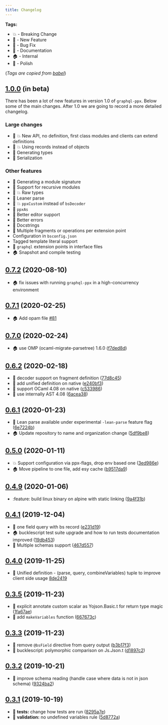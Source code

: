 ```yaml
---
title: Changelog
---
```


**Tags:**

- :boom: - Breaking Change
- :rocket: - New Feature
- :bug: - Bug Fix
- :memo: - Documentation
- :house: - Internal
- :nail_care: - Polish

(_Tags are copied from
[babel](https://github.com/babel/babel/blob/master/CHANGELOG.md)_)

## [1.0.0](https://github.com/reasonml-community/graphql_ppx/compare/legacy...master) (in beta)

There has been a lot of new features in version 1.0 of `graphql-ppx`. Below some
of the main changes. After 1.0 we are going to record a more detailed changelog.

### Large changes

- :rocket: :boom: New API, no definition, first class modules and clients can
  extend definitions
- :rocket: :boom: Using records instead of objects
- :rocket: Generating types
- :rocket: Serialization

### Other features

- :rocket: Generating a module signature
- :rocket: Support for recursive modules
- :rocket: :boom: Raw types
- :rocket: Leaner parse
- :rocket: :boom: `ppxCustom` instead of `bsDecoder`
- :rocket: `ppxAs`
- :rocket: Better editor support
- :rocket: Better errors
- :rocket: Docstrings
- :rocket: Multiple fragments or operations per extension point
- Configuration in `bsconfig.json`
- Tagged template literal support
- :rocket: `graphql` extension points in interface files
- :house: Snapshot and compile testing

## [0.7.2](https://github.com/reasonml-community/graphql_ppx/compare/v0.7.2...v0.7.0) (2020-08-10)

- :house: fix issues with running `graphql-ppx` in a high-concurrency
  environment

## [0.7.1](https://github.com/reasonml-community/graphql_ppx/compare/v0.7.0...v0.7.1) (2020-02-25)

- :house: Add opam file
  [#81](https://github.com/reasonml-community/graphql-ppx/pull/81)

## [0.7.0](https://github.com/reasonml-community/graphql_ppx/compare/v0.6.4...v0.7.0) (2020-02-24)

- :house: use OMP (ocaml-migrate-parsetree) 1.6.0
  ([f7ded8d](https://github.com/reasonml-community/graphql_ppx/commit/f7ded8d2c44bfb53e7308dbcd1c54fa2d1fff7e4))

## [0.6.2](https://github.com/reasonml-community/graphql_ppx/compare/v0.6.1...v0.6.2) (2020-02-18)

- :rocket: decoder support on fragment definition
  ([77d8c45](https://github.com/reasonml-community/graphql_ppx/commit/77d8c452f4aa482585967dd8a33d6ebb262f6e37))
- :rocket: add unified definition on native
  ([e240bf3](https://github.com/reasonml-community/graphql_ppx/commit/e240bf3e58b4d14d663cf83d5bb51b40022ba49d))
- :nail_care: support OCaml 4.08 on native
  ([c533986](https://github.com/reasonml-community/graphql_ppx/commit/c5339868021aa3235e390fc282e5c9d6927cecf3))
- :nail_care: use internally AST 4.08
  ([6acea38](https://github.com/reasonml-community/graphql_ppx/commit/6acea380923c5a698ae151aee93d7f87bea91915))

## [0.6.1](https://github.com/reasonml-community/graphql_ppx/compare/v0.5.0...v0.6.1) (2020-01-23)

- :rocket: Lean parse available under experimental `-lean-parse` feature flag
  ([6e7224b](https://github.com/reasonml-community/graphql_ppx/commit/6e7224ba9789bc67a68aa9566e295eff70855dd0))
- :house: Update repository to name and organization change
  ([5df9be8](https://github.com/reasonml-community/graphql_ppx/commit/5df9be88ef5bd7be77df551265834cb1bc31a011))

## [0.5.0](https://github.com/reasonml-community/graphql_ppx/compare/v0.4.9...v0.5.0) (2020-01-11)

- :boom: Support configuration via ppx-flags, drop env based one
  ([3ed986e](https://github.com/reasonml-community/graphql_ppx/commit/3ed986e7cf020e751ce93a46896f45c33e52c860))
- :house: Move pipeline to one file, add esy cache
  ([b9517da9](https://github.com/reasonml-community/graphql_ppx/commit/b9517da9d74e8e90b83808b6dfcc520f97fca7ea))

## [0.4.9](https://github.com/reasonml-community/graphql_ppx/compare/v0.4.6...v0.4.9) (2020-01-06)

- :feature: build linux binary on alpine with static linking
  ([9a4f31b](https://github.com/reasonml-community/graphql_ppx/commit/9a4f31b76350bf73e108d31a5d6a75dc9a681238))

## [0.4.1](https://github.com/reasonml-community/graphql_ppx/compare/v0.4.0...v0.4.1) (2019-12-04)

- :bug: one field query with bs record
  ([e231d19](https://github.com/reasonml-community/graphql_ppx/commit/e231d1970b69f175400a324e2542a4748588b34b))
- :house: bucklescript test suite upgrade and how to run tests documentation
  improved
  ([19db453](https://github.com/reasonml-community/graphql_ppx/commit/19db453aef42f354f2e8f5cd532002ebfa66c22c))
- :rocket: Multiple schemas support
  ([467d557](https://github.com/reasonml-community/graphql_ppx/commit/467d55799771825b3fcdd3ccd4098c3a021328e9))

## [0.4.0](https://github.com/reasonml-community/graphql_ppx/compare/v0.3.5...v0.4.0) (2019-11-25)

- :rocket: Unified definition - (parse, query, combineVariables) tuple to
  improve client side usage
  [8de2419](https://github.com/reasonml-community/graphql_ppx/commit/8de241902cb660c830659ea659f56fce92ad423c)

## [0.3.5](https://github.com/reasonml-community/graphql_ppx/compare/v0.3.3...v0.3.5) (2019-11-23)

- :bug: explicit annotate custom scalar as Yojson.Basic.t for return type magic
  ([1fa67ae](https://github.com/reasonml-community/graphql_ppx/commit/1fa67ae))
- :rocket: add `makeVariables` function
  ([667673c](https://github.com/reasonml-community/graphql_ppx/commit/667673c7c815eb53ea26f7d9d06544439eae0f28))

## [0.3.3](https://github.com/reasonml-community/graphql_ppx/compare/v0.3.2...v0.3.3) (2019-11-23)

- :bug: remove `@bsField` directive from query output
  ([b3b17f3](https://github.com/reasonml-community/graphql_ppx/commit/b3b17f3))
- :bug: bucklescript: polymorphic comparison on Js.Json.t
  ([d1897c2](https://github.com/reasonml-community/graphql_ppx/commit/d1897c2))

## [0.3.2](https://github.com/reasonml-community/graphql_ppx/compare/v0.3.1...v0.3.2) (2019-10-21)

- :bug: improve schema reading (handle case where data is not in json schema)
  ([9324ba2](https://github.com/reasonml-community/graphql_ppx/commit/9324ba232385540b61f485064ee09b1e49929146))

## [0.3.1](https://github.com/reasonml-community/graphql_ppx/compare/0.2.0...v0.3.1) (2019-10-19)

- :bug: **tests:** change how tests are run
  ([8295a7e](https://github.com/reasonml-community/graphql_ppx/commit/8295a7e))
- :rocket: **validation:** no undefined variables rule
  ([5d8772a](https://github.com/reasonml-community/graphql_ppx/commit/5d8772a))
